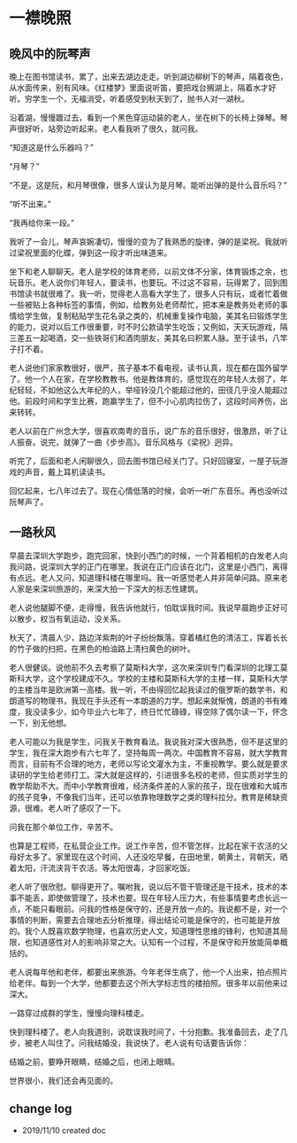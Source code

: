 # 一襟晚照

## 晚风中的阮琴声

晚上在图书馆读书，累了，出来去湖边走走。听到湖边柳树下的琴声，隔着夜色，从水面传来，别有风味。《红楼梦》里面说听笛，要把戏台搁湖上，隔着水才好听。穷学生一个，无福消受，听着感受到秋天到了，抛书人对一湖秋。

沿着湖，慢慢踱过去，看到一个黑色穿运动装的老人，坐在树下的长椅上弹琴。琴声很好听，站旁边听起来。老人看我听了很久，就问我。

“知道这是什么乐器吗？”

“月琴？”

“不是。这是阮，和月琴很像，很多人误认为是月琴。能听出弹的是什么音乐吗？”

“听不出来。”

“我再给你来一段。”

我听了一会儿，琴声哀婉凄切，慢慢的变为了我熟悉的旋律，弹的是梁祝。我就听过梁祝里面的化蝶，弹到这一段才听出味道来。

坐下和老人聊聊天。老人是学校的体育老师，以前文体不分家，体育锻炼之余，也玩音乐。老人说你们年轻人，要读书，也要玩。不过这不容易，玩得累了，回到图书馆读书就很难了。我一听，觉得老人高看大学生了，很多人只有玩，或者忙着做一些被贴上各种标签的事情，例如，给教务处老师帮忙，把本来是教务处老师的事情给学生做，复制粘贴学生花名录之类的，机械重复操作电脑，美其名曰锻炼学生的能力，说对以后工作很重要，时不时公款请学生吃饭；又例如，天天玩游戏，隔三差五一起喝酒，交一些铁哥们和酒肉朋友，美其名曰积累人脉。至于读书，八竿子打不着。

老人说他们家家教很好，很严，孩子基本不看电视，读书认真，现在都在国外留学了。他一个人在家，在学校教教书。他是教体育的，感觉现在的年轻人太弱了，年纪轻轻，不如他这么大年纪的人，举哑铃没几个能超过他的，田径几乎没人能超过他。前段时间和学生比赛，跑赢学生了，但不小心肌肉拉伤了，这段时间养伤，出来转转。

老人以前在广州念大学，很喜欢南粤的音乐，说广东的音乐很好，很激昂，听了让人振奋。说完，就弹了一曲《步步高》。音乐风格与《梁祝》迥异。

听完了，后面和老人闲聊很久，回去图书馆已经关门了。只好回寝室，一屋子玩游戏的声音，戴上耳机读读书。

回忆起来，七八年过去了。现在心情低落的时候，会听一听广东音乐。再也没听过阮琴声了。

## 一路秋风

早晨去深圳大学跑步，跑完回家，快到小西门的时候，一个背着相机的白发老人向我问路，说深圳大学的正门在哪里。我说在正门应该在北门，这里是小西门，离得有点远。老人又问，知道理科楼在哪里吗。我一听感觉老人并非简单问路。原来老人家是来深圳旅游的，来深大拍一下深大的标志性建筑。

老人说他腿脚不便，走得慢，我告诉他就行，怕耽误我时间。我说早晨跑步正好可以散步，权当有氧运动，没关系。

秋天了，清晨人少，路边洋紫荆的叶子纷纷飘落。穿着橘红色的清洁工，挥着长长的竹子做的扫把，在黑色的柏油路上清扫黄色的树叶。

老人很健谈。说他前不久去考察了莫斯科大学，这次来深圳专门看深圳的北理工莫斯科大学，这个学校建成不久。学校的主楼和莫斯科大学的主楼一样，莫斯科大学的主楼当年是欧洲第一高楼。我一听，不由得回忆起我读过的俄罗斯的数学书，和朗道写的物理书，我现在手头还有一本朗道的力学。想起来就惭愧，朗道的书有难度，我没读多少，如今毕业六七年了，终日忙忙碌碌，得空除了偶尔读一下，怀念一下，别无他想。

老人可能以为我是学生，问我关于教育看法。我说我对深大很熟悉，但不是这里的学生，我在深大跑步有六七年了，坚持每周一两次。中国教育不容易，就大学教育而言，目前有不合理的地方，老师以写论文灌水为主，不重视教学。要么就是要求读研的学生给老师打工。深大就是这样的，引进很多名校的老师，但实质对学生的教学帮助不大。而中小学教育很难，经济条件差的人家的孩子，现在很难和大城市的孩子竞争，不像我们当年，还可以依靠物理数学之类的理科拉分。教育是稀缺资源，很难。老人听了感叹了一下。

问我在那个单位工作，辛苦不。

也算是工程师，在私营企业工作。说工作辛苦，但不管怎样，比起在家干农活的父母好太多了。家里现在这个时间，人还没吃早餐，在田地里，朝黄土，背朝天，晒着太阳，汗流浃背干农活。等太阳很毒，才回家吃饭。

老人听了很欣慰。聊得更开了。嘱咐我，说以后不管干管理还是干技术，技术的本事不能丢，即使做管理了，技术也要。现在年轻人压力大，有些事情要考虑长远一点，不能只看眼前。问我的性格是保守的，还是开放一点的。我说都不是，对一个事情的判断，需要去合理地去分析推理，得出结论可能是保守的，也可能是开放的。我个人既喜欢数学物理，也喜欢历史人文，知道理性思维的锋利，也知道其局限，也知道感性对人的影响非常之大。认知有一个过程，不是保守和开放能简单概括的。

老人说每年他和老伴，都要出来旅游。今年老伴生病了，他一个人出来，拍点照片给老伴。每到一个大学，他都要去这个所大学标志性的楼拍照。很多年以前他来过深大。

一路穿过成群的学生，慢慢向理科楼走。

快到理科楼了。老人向我道别，说耽误我时间了，十分抱歉。我准备回去，走了几步，被老人叫住了。问我结婚没，我说快了。老人说有句话要告诉你：

结婚之前，要睁开眼睛，结婚之后，也闭上眼睛。

世界很小，我们还会再见面的。

## change log

- 2019/11/10 created doc
